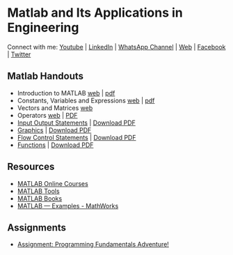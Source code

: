 
# Matlab and Its Applications in Engineering

Connect with me: [Youtube](https://www.youtube.com/yasirbhutta) \| [LinkedIn](https://www.linkedin.com/in/yasirbhutta/) \| [WhatsApp Channel](https://whatsapp.com/channel/0029VaC3BC160eBZZSs3CW0c) \| [Web](https://yasirbhutta.github.io/) \| [Facebook](https://www.facebook.com/yasirbhutta786) \| [Twitter](https://twitter.com/yasirbhutta)

## Matlab Handouts

- Introduction to MATLAB [web](docs/basics.md) \| [pdf](docs/basics.pdf)
- Constants, Variables and Expressions [web](docs/cve.md) \| [pdf](docs/cve.pdf)
- Vectors and Matrices [web](docs/vectors-matrices.md)
- Operators [web](docs/operators.md) \| [PDF](docs/operators.pdf)
- [Input Output Statements](docs/ios.md) \| [Download PDF](docs/ios.pdf)
- [Graphics](docs/graphics.md) \| [Download PDF](docs/graphics.pdf)
- [Flow Control Statements](docs/flow-control.md) \| [Download PDF](docs/flow-control.pdf)
- [Functions](docs/functions.md) \| [Download PDF](docs/functions.pdf)

## Resources

- [MATLAB Online Courses](courses.md)
- [MATLAB Tools](tools.md)
- [MATLAB Books](books.md)
- [MATLAB — Examples - MathWorks](https://www.mathworks.com/help/matlab/examples.html?category=index&exampleproduct=all&s_tid=CRUX_lftnav)

## Assignments

- [Assignment: Programming Fundamentals Adventure!](assignments/matlab-assign1.md)
